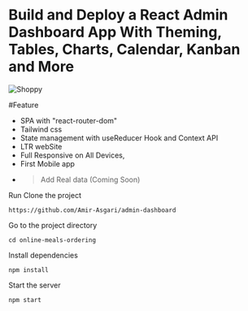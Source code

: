 # Build and Deploy a React Admin Dashboard App With Theming, Tables, Charts, Calendar, Kanban and More
![Shoppy](https://i.ibb.co/W6g39w3/image.png)



#Feature
+ SPA with "react-router-dom"
+ Tailwind css
+ State management with useReducer Hook and Context API
+ LTR webSite
+ Full Responsive on All Devices,
+ First Mobile app
+ > Add Real data (Coming Soon)

Run
Clone the project
```
https://github.com/Amir-Asgari/admin-dashboard
```
Go to the project directory

```
cd online-meals-ordering
```

Install dependencies

```
npm install
```

Start the server

```
npm start
```
